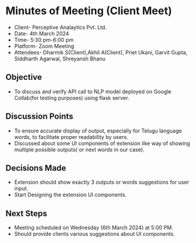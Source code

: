 # Minutes of Meeting (Client Meet) 
- Client- Perceptive Analaytics Pvt. Ltd.
- Date- 4th March 2024
- Time- 5:30 pm-6:00 pm 
- Platform- Zoom Meeting
- Attendees- Dharmik S(Client),Akhil A(Client), Priet Ukani, Garvit Gupta, Siddharth Agarwal, Shreyansh Bhanu

## Objective 
- To discuss and verify API call to NLP model deployed on Google Collab(for testing purposes) using flask server.

## Discussion Points
- To ensure accurate display of output, especially for Telugu language words, to facilitate proper readability by users.
- Discussed about some UI components of extension like way of showing multiple possible outputs( or next words in our case).

## Decisions Made
- Extension should show exactly 3 outputs or words suggestions for user input.
- Start Designing the extension UI components. 

## Next Steps
- Meeting scheduled on Wednesday (6th March 2024) at 5:00 PM.
- Should provide clients various suggestions about UI components.
